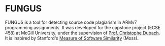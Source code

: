 # FUNGUS

FUNGUS is a tool for detecting source code plagiarism in ARMv7 programming assignments. It was developed for the capstone project (ECSE 458) at McGill University, under the supervision of [Prof. Christophe Dubach](https://www.mcgill.ca/ece/christophe-dubach). It is inspired by Stanford's [Measure of Software Similarity](https://theory.stanford.edu/~aiken/moss/) (Moss).
